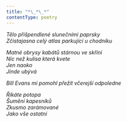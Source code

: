 ```yaml
---
title: "*\_*\_*"
contentType: poetry
---
```


<section>

_Tělo přišpendlené slunečními paprsky  
Zčistajasna celý atlas parkující u chodníku_

</section>

<section>

_Matné obrysy kabátů stárnou ve skříni  
Nic než kulisa která kvete  
Jen naoko  
Jinde ubývá_

</section>

<section>

_Bill Evans mi pomohl přežít včerejší odpoledne_

</section>

<section>

_Říkáte potopa  
Šumění kapesníků  
Zkusmo zarámované  
Jako vše ostatní_

</section>
